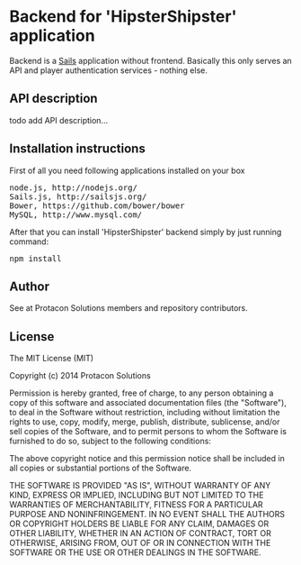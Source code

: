 # Backend for 'HipsterShipster' application

Backend is a [Sails](http://sailsjs.org) application without frontend. Basically this only serves an API and
player authentication services - nothing else.

## API description
todo add API description...

## Installation instructions
First of all you need following applications installed on your box
<pre>
node.js, http://nodejs.org/
Sails.js, http://sailsjs.org/
Bower, https://github.com/bower/bower
MySQL, http://www.mysql.com/
</pre>

After that you can install 'HipsterShipster' backend simply by just running command:
<pre>
npm install
</pre>

## Author
See at Protacon Solutions members and repository contributors.

## License
The MIT License (MIT)

Copyright (c) 2014 Protacon Solutions

Permission is hereby granted, free of charge, to any person obtaining a copy
of this software and associated documentation files (the "Software"), to deal
in the Software without restriction, including without limitation the rights
to use, copy, modify, merge, publish, distribute, sublicense, and/or sell
copies of the Software, and to permit persons to whom the Software is
furnished to do so, subject to the following conditions:

The above copyright notice and this permission notice shall be included in
all copies or substantial portions of the Software.

THE SOFTWARE IS PROVIDED "AS IS", WITHOUT WARRANTY OF ANY KIND, EXPRESS OR
IMPLIED, INCLUDING BUT NOT LIMITED TO THE WARRANTIES OF MERCHANTABILITY,
FITNESS FOR A PARTICULAR PURPOSE AND NONINFRINGEMENT. IN NO EVENT SHALL THE
AUTHORS OR COPYRIGHT HOLDERS BE LIABLE FOR ANY CLAIM, DAMAGES OR OTHER
LIABILITY, WHETHER IN AN ACTION OF CONTRACT, TORT OR OTHERWISE, ARISING FROM,
OUT OF OR IN CONNECTION WITH THE SOFTWARE OR THE USE OR OTHER DEALINGS IN
THE SOFTWARE.